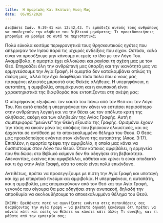 ```yaml
---
title:  Η Αμαρτωλη Και Εκπτωτη Φυση Μας
date:  06/05/2020
---
```


`Διαβάστε Ιωάν. 9:39-41 και 12:42,43. Τι εμπόδιζε αυτούς τους ανθρώπους να αποδεχτούν την αλήθεια του Βιβλικού μηνύματος; Τι προειδοποιήσεις μπορούμε να βρούμε σε αυτά τα περιστατικά;`

Πολύ εύκολα κοιτάμε περιφρονητικά τους θρησκευτικούς ηγέτες που απέρριψαν τον Ιησού παρά τις ισχυρές ενδείξεις που είχαν. Ωστόσο, καλό είναι να προσέξουμε μην κάνουμε κι εμείς το ίδιο με τον Λόγο Του. Αναμφίβολα, η αμαρτία έχει αλλοιώσει και ραγίσει τη σχέση μας με τον Θεό. Επηρεάζει όλη την ανθρώπινή μας ύπαρξη και την ικανότητά μας να ερμηνεύσουμε την Αγία Γραφή. Η αμαρτία δεν καταλαμβάνει απλώς τη σκέψη μας, αλλά την έχει διαφθείρει τόσο πολύ που ο νους μας παραμένει κλειστός μπροστά στις Θεϊκές αλήθειες.  Η υπερηφάνεια, η αυταπάτη, η αμφιβολία, απομάκρυνση και η ανυπακοή είναι χαρακτηριστικά της διαφθοράς που εντοπίζονται στη σκέψη μας:

Ο υπερήφανος εξυψώνει τον εαυτό του πάνω από τον Θεό και τον Λόγο Του. Και αυτό επειδή η υπερηφάνεια τον κάνει να εστιάσει περισσότερο στην ανθρώπινη λογική και να την θέσει ως τον απόλυτο κριτή της αλήθειας, ακόμη και των αληθειών της Αγίας Γραφής. Αυτή η συμπεριφορά “μειώνει” την Θεϊκή εξουσία της Γραφής. Ορισμένοι έχουν την τάση να ακούν μόνο τις απόψεις που βρίσκουν ελκυστικές, και ας έρχονται σε αντίθεση με το αποκεκαλυμμένο θέλημα του Θεού. Ο Θεός μάς προειδοποίησε ενάντια στον κίνδυνο της αυταπάτης (Αποκ. 3:17). Επιπλέον, η αμαρτία τρέφει την αμφιβολία, η οποία μας κάνει να δυσπιστούμε στον Λόγο του Θεού. Όταν κάποιος αμφιβάλει, η ερμηνεία που θα δώσει στο Βιβλικό κείμενο δεν θα οδηγήσει στη βεβαιότητα. Απεναντίας, εκείνος που αμφιβάλλει, κάθεται και κρίνει τι είναι αποδεκτό και τι όχι στην Αγία Γραφή, κάτι το οποίο είναι πολύ επικίνδυνο.

Αντιθέτως, πρέπει να προσεγγίζουμε με πίστη την Αγία Γραφή και υποταγή και όχι με επικριτικό πνεύμα και αμφιβολία. Η υπερηφάνεια, η αυταπάτη, και η αμφιβολία, μας απομακρύνουν από τον Θεό και την Αγία Γραφή, γεγονός που σίγουρα θα μας οδηγήσει στην ανυπακοή, δηλαδή την απροθυμία να ακολουθήσουμε το αποκεκαλυμμένο θέλημα του Θεού.

`ΣΚΕΨΗ: Βρεθήκατε ποτέ να αγωνίζεστε ενάντια στις πεποιθήσεις σας διαβάζοντας την Αγία Γραφή – να βλέπετε δηλαδή ξεκάθαρα ότι πρέπει να κάνετε κάτι και εσείς να θέλετε να κάνετε κάτι άλλο; Τι συνέβη, και τι μάθατε από την εμπειρία σας;`